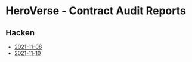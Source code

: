 # HeroVerse - Contract Audit Reports

## Hacken

- [2021-11-08](./reports/[HeroVerse_08112021]SCAudit_Report.pdf)
- [2021-11-10](./reports/[HeroVerse_10112021]SCAudit_Report.pdf)

